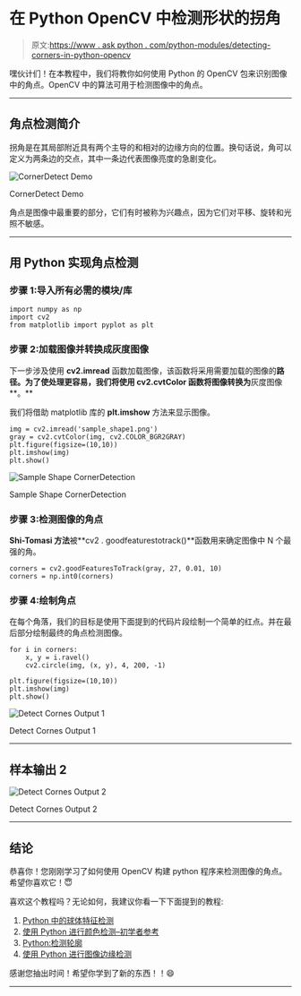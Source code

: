 # 在 Python OpenCV 中检测形状的拐角

> 原文:[https://www . ask python . com/python-modules/detecting-corners-in-python-opencv](https://www.askpython.com/python-modules/detecting-corners-in-python-opencv)

嘿伙计们！在本教程中，我们将教你如何使用 Python 的 OpenCV 包来识别图像中的角点。OpenCV 中的算法可用于检测图像中的角点。

* * *

## 角点检测简介

拐角是在其局部附近具有两个主导的和相对的边缘方向的位置。换句话说，角可以定义为两条边的交点，其中一条边代表图像亮度的急剧变化。

![CornerDetect Demo](../Images/56acf43505580c66a543184e3d20b7ef.png)

CornerDetect Demo

角点是图像中最重要的部分，它们有时被称为兴趣点，因为它们对平移、旋转和光照不敏感。

* * *

## 用 Python 实现角点检测

### 步骤 1:导入所有必需的模块/库

```
import numpy as np
import cv2
from matplotlib import pyplot as plt

```

### 步骤 2:加载图像并转换成灰度图像

下一步涉及使用 **cv2.imread** 函数加载图像，该函数将采用需要加载的图像的**路径。为了使处理更容易，我们将使用 **cv2.cvtColor** 函数将图像转换为**灰度图像**。**

我们将借助 matplotlib 库的 **plt.imshow** 方法来显示图像。

```
img = cv2.imread('sample_shape1.png')
gray = cv2.cvtColor(img, cv2.COLOR_BGR2GRAY)
plt.figure(figsize=(10,10))
plt.imshow(img)
plt.show()

```

![Sample Shape CornerDetection](../Images/86a4fb0b03d5750a976caa7bdd030c68.png)

Sample Shape CornerDetection

### 步骤 3:检测图像的角点

**Shi-Tomasi 方法**被**cv2 . goodfeaturestotrack()**函数用来确定图像中 N 个最强的角。

```
corners = cv2.goodFeaturesToTrack(gray, 27, 0.01, 10)
corners = np.int0(corners)

```

### 步骤 4:绘制角点

在每个角落，我们的目标是使用下面提到的代码片段绘制一个简单的红点。并在最后部分绘制最终的角点检测图像。

```
for i in corners:
	x, y = i.ravel()
	cv2.circle(img, (x, y), 4, 200, -1)

plt.figure(figsize=(10,10))
plt.imshow(img)
plt.show()

```

![Detect Cornes Output 1](../Images/f7d276cce7169fb906fc6d01aa5d3830.png)

Detect Cornes Output 1

* * *

## 样本输出 2

![Detect Cornes Output 2](../Images/56fea4194540d7d12c1f086634b4feee.png)

Detect Cornes Output 2

* * *

## 结论

恭喜你！您刚刚学习了如何使用 OpenCV 构建 python 程序来检测图像的角点。希望你喜欢它！😇

喜欢这个教程吗？无论如何，我建议你看一下下面提到的教程:

1.  [Python 中的球体特征检测](https://www.askpython.com/python/examples/orb-feature-detection)
2.  [使用 Python 进行颜色检测–初学者参考](https://www.askpython.com/python/examples/color-detection)
3.  [Python:检测轮廓](https://www.askpython.com/python/examples/python-detecting-contours)
4.  [使用 Python 进行图像边缘检测](https://www.askpython.com/python/examples/edge-detection-in-images)

感谢您抽出时间！希望你学到了新的东西！！😄

* * *